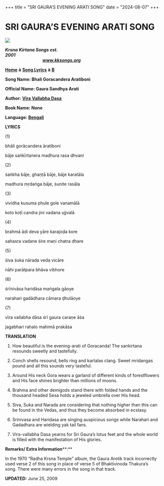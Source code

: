 +++
title = "SRI GAURA’S EVENING ARATI SONG"
date = "2024-08-07"
+++

# SRI GAURA’S EVENING ARATI SONG
[**![](http://kksongs.org/image_files/image002.jpg)**](http://kksongs.org/)

**_Krsna_** **_Kirtana Songs est. 2001_**                                                                                                                                                      **_www.kksongs.org_**

**[Home](http://kksongs.org/)** **à** **[Song Lyrics](http://kksongs.org/lyrics.html)** **à** **[B](http://kksongs.org/songs/song_b.html)**

**Song Name: Bhali Goracandera Aratiboni**

**Official Name: Gaura Sandhya Arati**

**Author:** [**Vira** **Vallabha Dasa**](http://kksongs.org/authors/list/viravallabha.html)

**Book Name: None**

**Language: [Bengali](http://kksongs.org/language/list/bengali.html)**

**LYRICS**

(1)

bhāli gorācandera āratiboni

bāje sańkīrtanera madhura rasa dhvani

(2)

śańkha bāje, ghaṇṭā bāje, bāje karatāla

madhura mṛdańga bāje, śunite rasāla

(3)

vividha kusuma phule gole vanamālā

koto koṭī candra jini vadana ujjvalā

(4)

brahmā ādi deva yāre karajoḍa kore

sahasra vadane śire maṇi chatra dhare

(5)

śiva śuka nārada veda vicāre

nāhi parātpara bhāva vibhore

(6)

śrīnivāsa haridāsa mańgala gāoye

narahari gadādhara cāmara ḍhulāoye

(7)

vīra vallabha dāsa śrī gaura caraṇe āśa

jagabhari rahalo mahimā prakāśa

**TRANSLATION**

1) How beautiful is the evening-arati of Goracanda! The sankirtana resounds sweetly and tastefully.

2) Conch shells resound, bells ring and kartalas clang. Sweet mridangas pound and all this sounds very tasteful.

3) Around His neck Gora wears a garland of different kinds of forestflowers and His face shines brighter than millions of moons.

4) Brahma and other demigods stand there with folded hands and the thousand headed Sesa holds a jeweled umbrella over His head.

5) Siva, Suka and Narada are considering that nothing higher than this can be found in the Vedas, and thus they become absorbed in ecstasy.

6) Srinivasa and Haridasa are singing auspicious songs while Narahari and Gadadhara are wielding yak tail fans.

7) Vira-vallabha Dasa yearns for Sri Gaura’s lotus feet and the whole world is filled with the manifestation of His glories.

**Remarks/ Extra Information****:**

In the 1970 “Radha Krsna Temple” album, the Gaura Arotik track incorrectly used verse 2 of this song in place of verse 5 of Bhaktivinoda Thakura’s song. There were many errors in the song in that track.

**UPDATED:** June 25, 2009